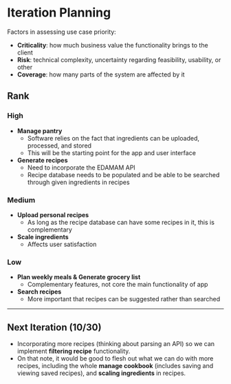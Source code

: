 # Iteration Planning
Factors in assessing use case priority:
* **Criticality**: how much business value the functionality brings to the client
* **Risk**: technical complexity, uncertainty regarding feasibility, usability, or other
* **Coverage**: how many parts of the system are affected by it

## Rank
### High
* **Manage pantry**
  * Software relies on the fact that ingredients can be uploaded, processed, and stored
  * This will be the starting point for the app and user interface
* **Generate recipes**
  * Need to incorporate the EDAMAM API
  * Recipe database needs to be populated and be able to be searched through given ingredients in recipes
### Medium
* **Upload personal recipes**
  * As long as the recipe database can have some recipes in it, this is complementary
* **Scale ingredients**
  * Affects user satisfaction
### Low
* **Plan weekly meals & Generate grocery list**
    * Complementary features, not core the main functionality of app
* **Search recipes**
  * More important that recipes can be suggested rather than searched 

___
## Next Iteration (10/30)
- Incorporating more recipes (thinking about parsing an API) so we can implement **filtering recipe** functionality.
- On that note, it would be good to flesh out what we can do with more recipes, including the whole **manage cookbook** (includes saving and viewing saved recipes), and **scaling ingredients** in recipes.